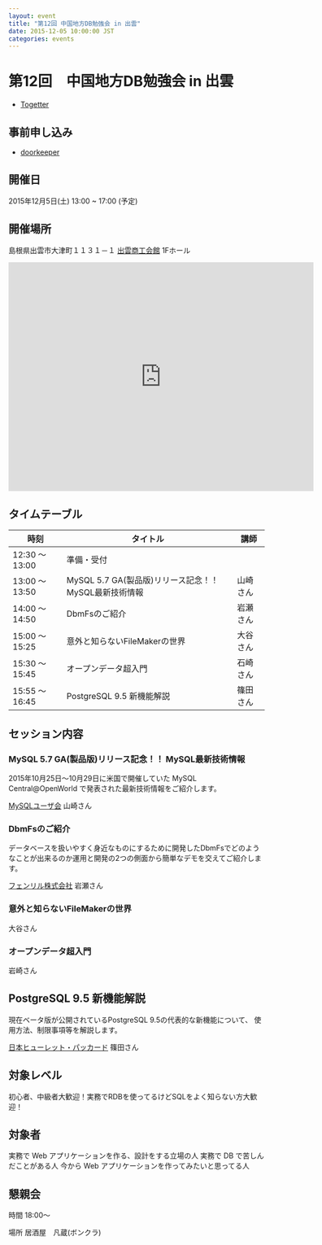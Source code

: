 ```yaml
---
layout: event
title: "第12回 中国地方DB勉強会 in 出雲"
date: 2015-12-05 10:00:00 JST
categories: events
---
```


# 第12回　中国地方DB勉強会 in 出雲

* [Togetter](http://togetter.com/li/909209)

## 事前申し込み

* [doorkeeper](https://dbstudychugoku.doorkeeper.jp/events/31803)

## 開催日
2015年12月5日(土) 13:00 ~ 17:00 (予定)

## 開催場所　
島根県出雲市大津町１１３１－１ [出雲商工会館](http://www.izmcci.or.jp/) 1Fホール

<iframe src="https://www.google.com/maps/embed?pb=!1m18!1m12!1m3!1d4746.909832999319!2d132.76231030326886!3d35.36827166675232!2m3!1f0!2f0!3f0!3m2!1i1024!2i768!4f13.1!3m3!1m2!1s0x3557439493ad43bf%3A0x789fdb806afaf628!2z44CSNjkzLTAwMTEg5bO25qC555yM5Ye66Zuy5biC5aSn5rSl55S677yR77yR77yT77yR4oiS77yR!5e0!3m2!1sja!2sjp!4v1445511820707" width="600" height="450" frameborder="0" style="border:0" allowfullscreen></iframe>


## タイムテーブル

時刻 | タイトル | 講師
---- | ---- | ---- |
12:30 〜 13:00 | 準備・受付 |
13:00 〜 13:50 |MySQL 5.7 GA(製品版)リリース記念！！ MySQL最新技術情報 |  山崎さん
14:00 〜 14:50 |DbmFsのご紹介  |  岩瀬さん
15:00 〜 15:25 |意外と知らないFileMakerの世界  | 大谷さん
15:30 〜 15:45 |オープンデータ超入門      | 石崎さん
15:55 〜 16:45 |PostgreSQL 9.5 新機能解説  | 篠田さん

## セッション内容

### MySQL 5.7 GA(製品版)リリース記念！！ MySQL最新技術情報

2015年10月25日～10月29日に米国で開催していた MySQL　Central@OpenWorld で発表された最新技術情報をご紹介します。

[MySQLユーザ会](http://www.mysql.gr.jp/) 山崎さん

### DbmFsのご紹介
データベースを扱いやすく身近なものにするために開発したDbmFsでどのようなことが出来るのか運用と開発の2つの側面から簡単なデモを交えてご紹介します。

 [フェンリル株式会社](http://www.fenrir-inc.com/) 岩瀬さん

### 意外と知らないFileMakerの世界

大谷さん

### オープンデータ超入門

岩崎さん

## PostgreSQL 9.5 新機能解説

現在ベータ版が公開されているPostgreSQL 9.5の代表的な新機能について、
使用方法、制限事項等を解説します。

[日本ヒューレット・パッカード](http://h30499.www3.hp.com/t5/%E6%97%A5%E6%9C%AC%E3%81%AE%E3%81%8A%E5%AE%A2%E6%A7%98%E5%90%91%E3%81%91-%E3%82%A8%E3%83%B3%E3%82%BF%E3%83%BC%E3%83%97%E3%83%A9%E3%82%A4%E3%82%BA-%E3%83%88%E3%83%94%E3%83%83%E3%82%AF%E3%82%B9/%E7%AF%A0%E7%94%B0%E3%81%AE%E8%99%8E%E3%81%AE%E5%B7%BB%E3%81%9D%E3%81%AE%EF%BC%94%E3%82%92%E5%85%AC%E9%96%8B-%E5%A4%A7%E5%B9%85%E3%81%AB%E6%A9%9F%E8%83%BD%E5%BC%B7%E5%8C%96%E3%81%95%E3%82%8C%E3%81%9FPostgreSQL-9-5%E3%81%AE%E4%B8%96%E7%95%8C%E3%81%B8%E9%A3%9B%E3%81%B3%E8%BE%BC%E3%82%82%E3%81%86/ba-p/6797055) 篠田さん

## 対象レベル

初心者、中級者大歓迎！実務でRDBを使ってるけどSQLをよく知らない方大歓迎！

## 対象者

実務で Web アプリケーションを作る、設計をする立場の人
実務で DB で苦しんだことがある人
今から Web アプリケーションを作ってみたいと思ってる人


## 懇親会

時間 18:00〜

場所 居酒屋　凡蔵(ボンクラ)
